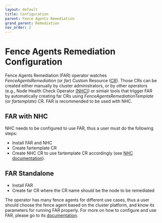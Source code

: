 ```yaml
---
layout: default
title: Configuration
parent: Fence Agents Remediation
grand_parent: Remediation
nav_order: 2
---
```


<!-- markdownlint-disable-next-line MD025 -->
# Fence Agents Remediation Configuration

Fence Agents Remediation (FAR) operator watches *FenceAgentsRemediation* (or *far*) Custom Resource ([CR](https://kubernetes.io/docs/concepts/extend-kubernetes/api-extension/custom-resources/)).
Those CRs can be created either manually by cluster administrators, or by other operators (e.g., Node Health Check Operator [(NHC)](https://github.com/medik8s/node-healthcheck-operator#readme)) or simialr tools that trigger FAR by automatically creating far CRs using *FenceAgentsRemediationTemplate* (or *fartemplate*) CR.
FAR is recommended to be used with NHC.

## FAR with NHC

NHC needs to be configured to use FAR, thus a user must do the following steps:

* Install FAR and NHC
* Create fartemplate CR
* Create NHC CR to use fartemplate CR accordingly (see [NHC documentation](https://github.com/medik8s/node-healthcheck-operator/blob/main/docs/configuration.md#remediationtemplate)).

## FAR Standalone

* Install FAR
* Create far CR where the CR name should be the node to be remediated

The operator has many fence agents for different use cases, thus a user should choose the fence agent based on the cluster platform, and know its parameters for running FAR properly.
For more on how to configure and use FAR, please go to its [documentation](https://github.com/medik8s/fence-agents-remediation#usage).
